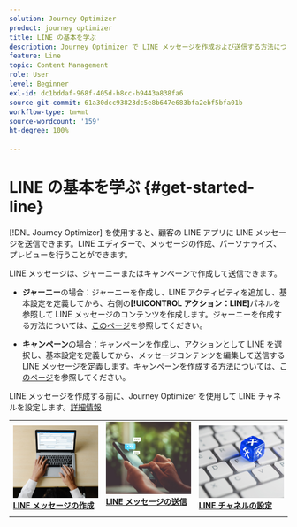 ```yaml
---
solution: Journey Optimizer
product: journey optimizer
title: LINE の基本を学ぶ
description: Journey Optimizer で LINE メッセージを作成および送信する方法について説明します
feature: Line
topic: Content Management
role: User
level: Beginner
exl-id: dc1bddaf-968f-405d-b8cc-b9443a838fa6
source-git-commit: 61a30dcc93823dc5e8b647e683bfa2ebf5bfa01b
workflow-type: tm+mt
source-wordcount: '159'
ht-degree: 100%

---
```


# LINE の基本を学ぶ {#get-started-line}

[!DNL Journey Optimizer] を使用すると、顧客の LINE アプリに LINE メッセージを送信できます。LINE エディターで、メッセージの作成、パーソナライズ、プレビューを行うことができます。

LINE メッセージは、ジャーニーまたはキャンペーンで作成して送信できます。

* **ジャーニー**&#x200B;の場合：ジャーニーを作成し、LINE アクティビティを追加し、基本設定を定義してから、右側の&#x200B;**[!UICONTROL アクション：LINE]**&#x200B;パネルを参照して LINE メッセージのコンテンツを作成します。ジャーニーを作成する方法については、[このページ](../building-journeys/journey-gs.md)を参照してください。

* **キャンペーン**&#x200B;の場合：キャンペーンを作成し、アクションとして LINE を選択し、基本設定を定義してから、メッセージコンテンツを編集して送信する LINE メッセージを定義します。キャンペーンを作成する方法については、[このページ](../campaigns/create-campaign.md#configure)を参照してください。

LINE メッセージを作成する前に、Journey Optimizer を使用して LINE チャネルを設定します。[詳細情報](line-configuration.md)

<table style="table-layout:fixed"><tr style="border: 0;">
<td>
<a href="create-line.md">
<img alt="リード" src="../assets/do-not-localize/sms-create.jpeg">
</a>
<div><a href="create-line.md"><strong>LINE メッセージの作成</strong>
</div>
</td>
<td>
<a href="send-line.md">
<img alt="低頻度" src="../assets/do-not-localize/sms-sending.jpg">
</a>
<div>
<a href="send-line.md"><strong>LINE メッセージの送信</strong></a>
</div>
<p></td>
<td>
<a href="line-configuration.md">
<img alt="低頻度" src="../assets/do-not-localize/inapp-config.jpg">
<div>
<a href="line-configuration.md"><strong>LINE チャネルの設定</strong>
</a>
</div>
</td>
</tr></table>
